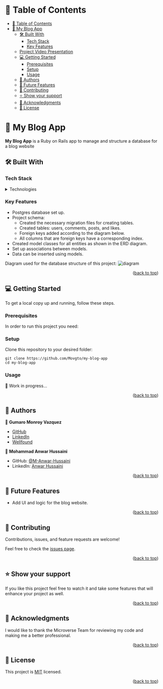 <a name="readme-top"></a>


# 📗 Table of Contents

- [📗 Table of Contents](#table-of-contents)
- [📖 My Blog App ](#about-project)
  - [🛠 Built With ](#built-with)
    - [Tech Stack ](#tech-stack)
    - [Key Features ](#key-features)
  - [Project Video Presentation](#project-presentation)
  - [💻 Getting Started ](#getting-started)
    - [Prerequisites](#prerequisites)
    - [Setup](#setup)
    - [Usage](#usage)
  - [👥 Authors ](#authors)
  - [🔭 Future Features ](#future-features)
  - [🤝 Contributing ](#contributing)
  - [⭐️ Show your support ](#️show-your-support)
  - [🙏 Acknowledgments ](#acknowledgments)
  - [📝 License ](#license)

# 📖 My Blog App<a name="about-project"></a>

**My Blog App** is a Ruby on Rails app to manage and structure a database for a blog website 

## 🛠 Built With <a name="built-with"></a>


### Tech Stack <a name="tech-stack"></a>

<details>
<summary>Technologies</summary>
  <ul>
    <li><a href="https://www.ruby-lang.org/en/">Ruby on Rails</a></li>
  </ul>
</details>


### Key Features <a name="key-features"></a>

- Postgres database set up.
- Project schema:
    - Created the necessary migration files for creating tables.
    - Created tables: users, comments, posts, and likes.
    - Foreign keys added according to the diagram below.
    - All columns that are foreign keys have a corresponding index.
- Created model classes for all entities as shown in the ERD diagram.
- Set up associations between models.
- Data can be inserted using models.

Diagram used for the database structure of this project:
![diagram](https://github.com/microverseinc/curriculum-rails/blob/main/blog-app/images/blog_app_erd_v1_1.png?raw=true)

<p align="right">(<a href="#readme-top">back to top</a>)</p>

## 💻 Getting Started <a name="getting-started"></a>

To get a local copy up and running, follow these steps.

### Prerequisites

In order to run this project you need:

### Setup

Clone this repository to your desired folder:

```
git clone https://github.com/Movgto/my-blog-app
cd my-blog-app
```

### Usage

🔧 Work in progress...

<p align="right">(<a href="#readme-top">back to top</a>)</p>

## 👥 Authors <a name="authors"></a>

👤 **Gumaro Monroy Vazquez**

- [GitHub](https://github.com/Movgto)
- [LinkedIn](https://www.linkedin.com/in/gumaro-monroy-vazquez-1705aa165/)
- [Wellfound](https://wellfound.com/u/maro-monroy)

👤 **Mohammad Anwar Hussaini**

- GitHub: [@M-Anwar-Hussaini](https://github.com/M-Anwar-Hussaini/)
- LinkedIn: [Anwar Hussaini](https://www.linkedin.com/in/anwar-hussaini/)

<p align="right">(<a href="#readme-top">back to top</a>)</p>

## 🔭 Future Features <a name="future-features"></a>

- Add UI and logic for the blog website.

<p align="right">(<a href="#readme-top">back to top</a>)</p>

## 🤝 Contributing <a name="contributing"></a>

Contributions, issues, and feature requests are welcome!

Feel free to check the [issues page](../../issues/).

<p align="right">(<a href="#readme-top">back to top</a>)</p>

## ⭐️ Show your support <a name="support"></a>

If you like this project feel free to watch it and take some features that will enhance your project as well.

<p align="right">(<a href="#readme-top">back to top</a>)</p>

## 🙏 Acknowledgments <a name="acknowledgements"></a>

I would like to thank the Microverse Team for reviewing my code and making me a better professional.

<p align="right">(<a href="#readme-top">back to top</a>)</p>

## 📝 License <a name="license"></a>

This project is [MIT](./LICENSE) licensed.

<p align="right">(<a href="#readme-top">back to top</a>)</p>
